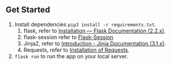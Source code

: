 ## Get Started
1. Install dependencies `pip3 install -r requirements.txt`.
   1. flask, refer to [Installation — Flask Documentation (2.2.x)](https://flask.palletsprojects.com/en/2.2.x/installation/).
   2. flask-session refer to [Flask-Session](https://flask-session.readthedocs.io/en/latest/)
   3. Jinja2, refer to [Introduction - Jinja Documentation (3.1.x)](https://jinja.palletsprojects.com/en/3.1.x/intro/#installation).
   4. Requests, refer to [Installation of Requests](https://requests.readthedocs.io/en/latest/user/install/).
2. `flask run` to run the app on your local server.